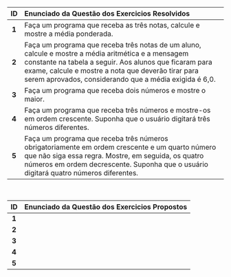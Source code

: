 | ID | Enunciado da Questão dos Exercicios Resolvidos   |
| :---: | :--- |
| **1** |  Faça um programa que receba as três notas, calcule e mostre a média ponderada. |
| **2** |  Faça um programa que receba três notas de um aluno, calcule e mostre a média aritmética e a mensagem constante na tabela a seguir. Aos alunos que ficaram para exame, calcule e mostre a nota que deverão tirar para serem aprovados, considerando que a média exigida é 6,0. |
| **3** |  Faça um programa que receba dois números e mostre o maior. |
| **4** | Faça um programa que receba três números e mostre-os em ordem crescente. Suponha que o usuário digitará três números diferentes. |
| **5** |  Faça um programa que receba três números obrigatoriamente em ordem crescente e um quarto número que não siga essa regra. Mostre, em seguida, os quatro números em ordem decrescente. Suponha que o usuário digitará quatro números diferentes. |

<br>

| ID | Enunciado da Questão dos Exercicios Propostos   |
| :---: | :--- |
| **1** |  |
| **2** |  |
| **3** |  |
| **4** |  |
| **5** |  |


